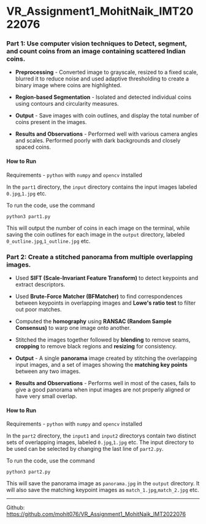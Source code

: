 # VR_Assignment1_MohitNaik_IMT2022076

### Part 1: Use computer vision techniques to Detect, segment, and count coins from an image containing scattered Indian coins.

- **Preprocessing** - Converted image to grayscale, resized to a fixed scale, blurred it to reduce noise and used adaptive thresholding to create a binary image where coins are highlighted.

- **Region-based Segmentation** - Isolated and detected individual coins using contours and circularity measures.

- **Output** - Save images with coin outlines, and display the total number of coins present in the images.

- **Results and Observations** - Performed well with various camera angles and scales. Performed poorly with dark backgrounds and closely spaced coins.

#### **How to Run**

Requirements - `python` with  `numpy` and `opencv` installed

In the `part1` directory, the `input` directory contains the input images labeled `0.jpg`,`1.jpg` etc. 

To run the code, use the command

```
python3 part1.py
```

This will output the number of coins in each image on the terminal, while saving the coin outlines for each image in the `output` directory, labeled `0_outline.jpg`,`1_outline.jpg` etc.

### Part 2: Create a stitched panorama from multiple overlapping images.

- Used **SIFT (Scale-Invariant Feature Transform)** to detect keypoints and extract descriptors.

- Used **Brute-Force Matcher (BFMatcher)** to find correspondences between keypoints in overlapping images and **Lowe's ratio test** to filter out poor matches.

- Computed the **homography** using **RANSAC (Random Sample Consensus)** to warp one image onto another.

- Stitched the images together followed by **blending** to remove seams, **cropping** to remove black regions and **resizing** for consistency.

- **Output** - A single **panorama** image created by stitching the overlapping input images, and a set of images showing the **matching key points** between any two images.

- **Results and Observations** - Performs well in most of the cases, fails to give a good panorama when input images are not properly aligned or have very small overlap.

#### **How to Run**

Requirements - `python` with  `numpy` and `opencv` installed

In the `part2` directory, the `input1` and `input2` directorys contain two distinct sets of overlapping images, labeled `0.jpg`,`1.jpg` etc. The input directory to be used can be selected by changing the last line of `part2.py`.

To run the code, use the command

```
python3 part2.py
```

This will save the panorama image as `panorama.jpg` in the `output` directory. It will also save the matching keypoint images as `match_1.jpg`,`match_2.jpg` etc.

---

Github: https://github.com/mohit076/VR_Assignment1_MohitNaik_IMT2022076
